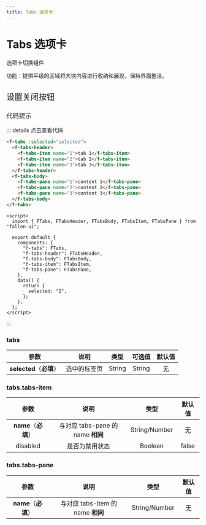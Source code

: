 ```yaml
---
title: Tabs 选项卡
---
```


# Tabs 选项卡

选项卡切换组件

功能：提供平级的区域将大块内容进行收纳和展现，保持界面整洁。

<h2 style="font-weight:normal">设置关闭按钮</h2>

<ClientOnly>

<tabs-demos></tabs-demos>

</ClientOnly>

<h3 style="font-weight:normal">代码提示</h3>

::: details 点击查看代码

```html
<f-tabs :selected="selected">
  <f-tabs-header>
    <f-tabs-item name="1">tab 1</f-tabs-item>
    <f-tabs-item name="2">tab 2</f-tabs-item>
    <f-tabs-item name="3">tab 3</f-tabs-item>
  </f-tabs-header>
  <f-tabs-body>
    <f-tabs-pane name="1">content 1</f-tabs-pane>
    <f-tabs-pane name="2">content 2</f-tabs-pane>
    <f-tabs-pane name="3">content 3</f-tabs-pane>
  </f-tabs-body>
</f-tabs>
```

```vue
<script>
  import { FTabs, FTabsHeader, FTabsBody, FTabsItem, FTabsPane } from "fallen-ui";

  export default {
    components: {
      "f-tabs": FTabs,
      "f-tabs-header": FTabsHeader,
      "f-tabs-body": FTabsBody,
      "f-tabs-item": FTabsItem,
      "f-tabs-pane": FTabsPane,
    },
    data() {
      return {
        selected: "2",
      };
    },
  };
</script>
```

:::

### tabs

|           参数           |     说明     |  类型  | 可选值 | 默认值 |
| :----------------------: | :----------: | :----: | :----: | :----: |
| **selected**（**必填**） | 选中的标签页 | String | String |   无   |

### tabs.tabs-item

|         参数         |               说明                |     类型      | 默认值 |
| :------------------: | :-------------------------------: | :-----------: | :----: |
| **name**（**必填**） | 与对应 tabs-pane 的 name **相同** | String/Number |   无   |
|       disabled       |          是否为禁用状态           |    Boolean    | false  |

### tabs.tabs-pane

|         参数         |               说明                |     类型      | 默认值 |
| :------------------: | :-------------------------------: | :-----------: | :----: |
| **name**（**必填**） | 与对应 tabs-item 的 name **相同** | String/Number |   无   |
